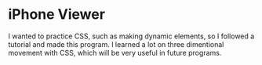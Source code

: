 # iPhone Viewer


I wanted to practice CSS, such as making dynamic elements, so I followed a tutorial and made this program. 
I learned a lot on three dimentional movement with CSS, which will be very useful in future programs.
